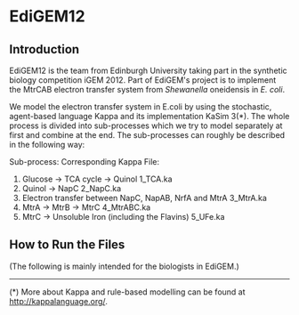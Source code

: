 EdiGEM12
========

Introduction
------------
EdiGEM12 is the team from Edinburgh University taking part in the synthetic biology competition iGEM 2012. Part of EdiGEM's project is to implement the MtrCAB electron transfer system from *Shewanella* oneidensis in *E. coli*.

We model the electron transfer system in E.coli by using the stochastic, agent-based language Kappa and its implementation KaSim 3(*). The whole process is divided into sub-processes which we try to model separately at first and combine at the end. The sub-processes can roughly be described in the following way:

Sub-process:							Corresponding Kappa File:
1. Glucose -> TCA cycle -> Quinol				1_TCA.ka
2. Quinol -> NapC						2_NapC.ka
3. Electron transfer between NapC, NapAB, NrfA and MtrA		3_MtrA.ka
4. MtrA -> MtrB -> MtrC						4_MtrABC.ka
5. MtrC -> Unsoluble Iron (including the Flavins)		5_UFe.ka

How to Run the Files
--------------------
(The following is mainly intended for the biologists in EdiGEM.)







- - -
(*) More about Kappa and rule-based modelling can be found at http://kappalanguage.org/.
